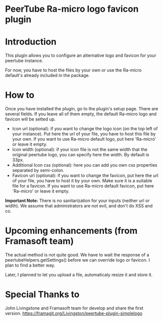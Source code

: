 # PeerTube Ra-micro logo favicon plugin

# Introduction

This plugin allows you to configure an alternative logo and favicon for your peertube instance.

For now, you have to host the files by your own or use the Ra-micro default's already included in the package.

# How to

Once you have installed the plugin, go to the plugin's setup page.
There are several fields. If you leave all of them empty, the default Ra-micro logo and favicon will be setted up.

- Icon url (optional): if you want to change the logo icon (on the top left of your instance). Put here the url of your file, you have to host this file by your own. If you want to use Ra-micro default logo, put here 'Ra-micro' or leave it empty.
- Icon width (optional): if your icon file is not the same width that the original peertube logo, you can specify here the width. By default is 33px.
- Additional Icon css (optional): here you can add you own css properties separated by semi-colon.
- Favicon url (optional): if you want to change the favicon, put here the url of your file, you have to host it by your own. Make sure it is a suitable file for a favicon. If you want to use Ra-micro default favicon, put here 'Ra-micro' or leave it empty.

**Important Note:** There is no sanitarization for your inputs (neither url or width). We assume that administrators are not evil, and don't do XSS and co.

# Upcoming enhancements (from Framasoft team)

The actual method is not quite good. We have to wait the response of a peertubeHelpers.getSettings() before we can override logo or favicon.
I plan to find a better way.

Later, I planned to let you upload a file, automaticaly resize it and store it.

# Special Thanks to

John Livingstone and Framasoft team for develop and share the first version. https://framagit.org/Livingston/peertube-plugin-simplelogo
